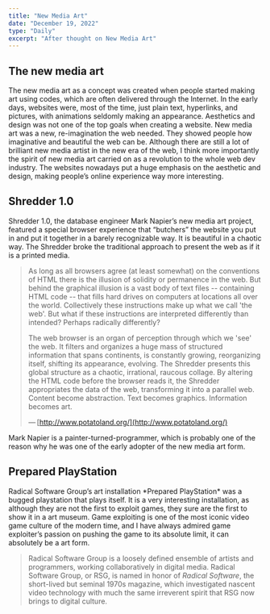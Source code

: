 ```yaml
---
title: "New Media Art"
date: "December 19, 2022"
type: "Daily"
excerpt: "After thought on New Media Art"
---
```


## The new media art

The new media art as a concept was created when people started making art using codes, which are often delivered through the Internet. In the early days, websites were, most of the time, just plain text, hyperlinks, and pictures, with animations seldomly making an appearance. Aesthetics and design was not one of the top goals when creating a website. New media art was a new, re-imagination the web needed. They showed people how imaginative and beautiful the web can be. Although there are still a lot of brilliant new media artist in the new era of the web, I think more importantly the spirit of new media art carried on as a revolution to the whole web dev industry. The websites nowadays put a huge emphasis on the aesthetic and design, making people’s online experience way more interesting.

## Shredder 1.0

Shredder 1.0, the database engineer Mark Napier’s new media art project, featured a special browser experience that “butchers” the website you put in and put it together in a barely recognizable way. It is beautiful in a chaotic way. The Shredder broke the traditional approach to present the web as if it is a printed media.

> As long as all browsers agree (at least somewhat) on the conventions of HTML there is the illusion of solidity or permanence in the web. But behind the graphical illusion is a vast body of text files -- containing HTML code -- that fills hard drives on computers at locations all over the world. Collectively these instructions make up what we call 'the web'. But what if these instructions are interpreted differently than intended? Perhaps radically differently?
>
> The web browser is an organ of perception through which we 'see' the web. It filters and organizes a huge mass of structured information that spans continents, is constantly growing, reorganizing itself, shifting its appearance, evolving. The Shredder presents this global structure as a chaotic, irrational, raucous collage. By altering the HTML code before the browser reads it, the Shredder appropriates the data of the web, transforming it into a parallel web. Content become abstraction. Text becomes graphics. Information becomes art.
>
> — [http://www.potatoland.org/](http://www.potatoland.org/)

Mark Napier is a painter-turned-programmer, which is probably one of the reason why he was one of the early adopter of the new media art form.

## Prepared PlayStation

Radical Software Group’s art installation \*Prepared PlayStation\* was a bugged playstation that plays itself. It is a very interesting installation, as although they are not the first to exploit games, they sure are the first to show it in a art museum. Game exploiting is one of the most iconic video game culture of the modern time, and I have always admired game exploiter’s passion on pushing the game to its absolute limit, it can absolutely be a art form.

> Radical Software Group is a loosely defined ensemble of artists and programmers, working collaboratively in digital media. Radical Software Group, or RSG, is named in honor of *Radical Software*, the short-lived but seminal 1970s magazine, which investigated nascent video technology with much the same irreverent spirit that RSG now brings to digital culture.
